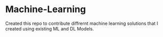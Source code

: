 # Machine-Learning
Created this repo to contribute diffrernt machine learning solutions that I created using existing ML and DL Models.
